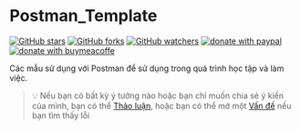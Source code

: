 # Postman_Template


[![GitHub stars](https://img.shields.io/github/stars/quachdoduy/Postman_Template?logo=GitHub&style=flat&color=red)](https://github.com/quachdoduy/Postman_Template/stargazers)
[![GitHub forks](https://img.shields.io/github/forks/quachdoduy/Postman_Template?logo=GitHub&style=flat&color=green)](https://github.com/quachdoduy/Postman_Template/network)
[![GitHub watchers](https://img.shields.io/github/watchers/quachdoduy/Postman_Template?logo=GitHub&style=flat&color=blue)](https://github.com/quachdoduy/Postman_Template/watchers)
[![donate with paypal](https://img.shields.io/badge/Like_it%3F-Donate!-green?logo=githubsponsors&logoColor=orange&style=flat)](https://paypal.me/quachdoduy)
[![donate with buymeacoffe](https://img.shields.io/badge/Like_it%3F-Donate!-blue?logo=githubsponsors&logoColor=orange&style=flat)](https://buymeacoffee.com/quachdoduy)



Các mẫu sử dụng với Postman để sử dụng trong quá trình học tập và làm việc.

> 💡 Nếu bạn có bất kỳ ý tưởng nào hoặc bạn chỉ muốn chia sẻ ý kiến ​​của mình, bạn có thể [Thảo luận](https://github.com/quachdoduy/Postman_Template/discussions/), hoặc bạn có thể mở một [Vấn đề](https://github.com/quachdoduy/Postman_Template/issues) nếu bạn tìm thấy lỗi